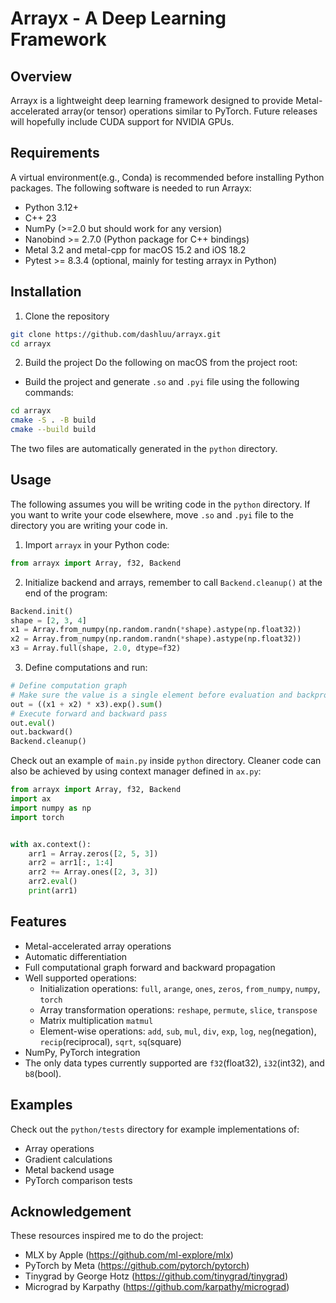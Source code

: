 # Arrayx - A Deep Learning Framework

## Overview
Arrayx is a lightweight deep learning framework designed to provide Metal-accelerated array(or tensor) operations similar to PyTorch. Future releases will hopefully include CUDA support for NVIDIA GPUs.

## Requirements
A virtual environment(e.g., Conda) is recommended before installing Python packages. The following software is needed to run Arrayx:
- Python 3.12+
- C++ 23
- NumPy (>=2.0 but should work for any version)
- Nanobind >= 2.7.0 (Python package for C++ bindings)
- Metal 3.2 and metal-cpp for macOS 15.2 and iOS 18.2
- Pytest >= 8.3.4 (optional, mainly for testing arrayx in Python)

## Installation
1. Clone the repository
```bash
git clone https://github.com/dashluu/arrayx.git
cd arrayx
```

2. Build the project
Do the following on macOS from the project root:
* Build the project and generate `.so` and `.pyi` file using the following commands:
```bash
cd arrayx
cmake -S . -B build
cmake --build build
```
The two files are automatically generated in the `python` directory.


## Usage
The following assumes you will be writing code in the `python` directory. If you want to write your code elsewhere, move `.so` and `.pyi` file to the directory you are writing your code in.

1. Import `arrayx` in your Python code:
```python
from arrayx import Array, f32, Backend
```

2. Initialize backend and arrays, remember to call `Backend.cleanup()` at the end of the program:
```python
Backend.init()
shape = [2, 3, 4]
x1 = Array.from_numpy(np.random.randn(*shape).astype(np.float32))
x2 = Array.from_numpy(np.random.randn(*shape).astype(np.float32))
x3 = Array.full(shape, 2.0, dtype=f32)
```

3. Define computations and run:
```python
# Define computation graph
# Make sure the value is a single element before evaluation and backpropagation
out = ((x1 + x2) * x3).exp().sum()
# Execute forward and backward pass
out.eval()
out.backward()
Backend.cleanup()
```

Check out an example of `main.py` inside `python` directory. Cleaner code can also be achieved by using context manager defined in `ax.py`:
```python
from arrayx import Array, f32, Backend
import ax
import numpy as np
import torch


with ax.context():
    arr1 = Array.zeros([2, 5, 3])
    arr2 = arr1[:, 1:4]
    arr2 += Array.ones([2, 3, 3])
    arr2.eval()
    print(arr1)
```

## Features
- Metal-accelerated array operations
- Automatic differentiation
- Full computational graph forward and backward propagation
- Well supported operations:
  - Initialization operations: `full`, `arange`, `ones`, `zeros`, `from_numpy`, `numpy`, `torch`
  - Array transformation operations: `reshape`, `permute`, `slice`, `transpose`
  - Matrix multiplication `matmul`
  - Element-wise operations: `add`, `sub`, `mul`, `div`, `exp`, `log`, `neg`(negation), `recip`(reciprocal), `sqrt`, `sq`(square)
- NumPy, PyTorch integration
- The only data types currently supported are `f32`(float32), `i32`(int32), and `b8`(bool).

## Examples
Check out the `python/tests` directory for example implementations of:
- Array operations
- Gradient calculations
- Metal backend usage
- PyTorch comparison tests

## Acknowledgement
These resources inspired me to do the project:
- MLX by Apple (https://github.com/ml-explore/mlx)
- PyTorch by Meta (https://github.com/pytorch/pytorch)
- Tinygrad by George Hotz (https://github.com/tinygrad/tinygrad)
- Micrograd by Karpathy (https://github.com/karpathy/micrograd)
